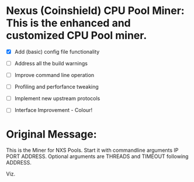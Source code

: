 # Nexus (Coinshield) CPU Pool Miner: This is the enhanced and customized CPU Pool miner.

- [x] Add (basic) config file functionality
- [ ] Address all the build warnings
- [ ] Improve command line operation
- [ ] Profiling and perforfance tweaking
- [ ] Implement new upstream protocols
- [ ] Interface Improvement - Colour!


# Original Message: 

This is the Miner for NXS Pools. Start it with commandline arguments IP PORT ADDRESS. Optional arguments are THREADS and TIMEOUT following ADDRESS.

Viz.
